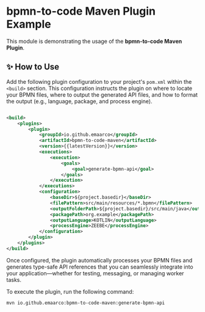 # bpmn-to-code Maven Plugin Example

This module is demonstrating the usage of the **bpmn-to-code Maven Plugin**.

## ✨ How to Use

Add the following plugin configuration to your project's `pom.xml` within the `<build>` section. This configuration
instructs the plugin on where to locate your BPMN files, where to output the generated API files, and how to format the
output (e.g., language, package, and process engine).

```xml

<build>
    <plugins>
        <plugin>
            <groupId>io.github.emaarco</groupId>
            <artifactId>bpmn-to-code-maven</artifactId>
            <version>{{latestVersion}}</version>
            <executions>
                <execution>
                    <goals>
                        <goal>generate-bpmn-api</goal>
                    </goals>
                </execution>
            </executions>
            <configuration>
                <baseDir>${project.basedir}</baseDir>
                <filePattern>src/main/resources/*.bpmn</filePattern>
                <outputFolderPath>${project.basedir}/src/main/java</outputFolderPath>
                <packagePath>org.example</packagePath>
                <outputLanguage>KOTLIN</outputLanguage>
                <processEngine>ZEEBE</processEngine>
            </configuration>
        </plugin>
    </plugins>
</build>
```

Once configured, the plugin automatically processes your BPMN files and generates type-safe API references that you can
seamlessly integrate into your application—whether for testing, messaging, or managing worker tasks.

To execute the plugin, run the following command:

```shell
mvn io.github.emaarco:bpmn-to-code-maven:generate-bpmn-api
```